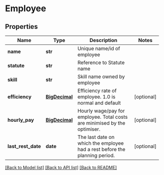 # Employee

## Properties
Name | Type | Description | Notes
------------ | ------------- | ------------- | -------------
**name** | **str** | Unique name/id of employee | 
**statute** | **str** | Reference to Statute name | 
**skill** | **str** | Skill name owned by employee | 
**efficiency** | [**BigDecimal**](BigDecimal.md) | Efficiency rate of employee. 1.0 is normal and default | [optional] 
**hourly_pay** | [**BigDecimal**](BigDecimal.md) | Hourly wage/pay for employee. Total costs are minimised by the optimiser. | [optional] 
**last_rest_date** | **date** | The last date on which the employee had a rest before the planning period. | [optional] 

[[Back to Model list]](../README.md#documentation-for-models) [[Back to API list]](../README.md#documentation-for-api-endpoints) [[Back to README]](../README.md)

